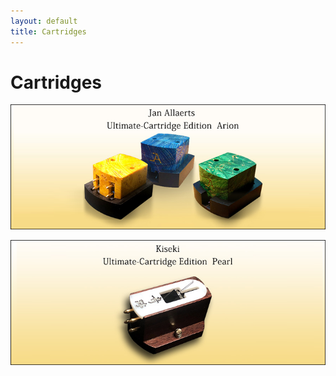 ```yaml
---
layout: default
title: Cartridges
---
```


# Cartridges

[![Cartridge 1](/resource/Cartridges/Cartridge1.png)](/ja/Cartridges/cartridge1.html)

[![Cartridge 2](/resource/Cartridges/Cartridge2.png)](/ja/Cartridges/cartridge1.html)
